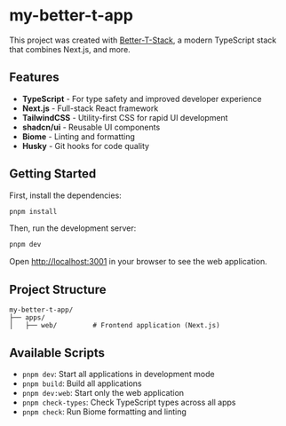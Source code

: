 # my-better-t-app

This project was created with [Better-T-Stack](https://github.com/AmanVarshney01/create-better-t-stack), a modern TypeScript stack that combines Next.js, and more.

## Features

- **TypeScript** - For type safety and improved developer experience
- **Next.js** - Full-stack React framework
- **TailwindCSS** - Utility-first CSS for rapid UI development
- **shadcn/ui** - Reusable UI components
- **Biome** - Linting and formatting
- **Husky** - Git hooks for code quality

## Getting Started

First, install the dependencies:

```bash
pnpm install
```


Then, run the development server:

```bash
pnpm dev
```

Open [http://localhost:3001](http://localhost:3001) in your browser to see the web application.





## Project Structure

```
my-better-t-app/
├── apps/
│   ├── web/         # Frontend application (Next.js)
```

## Available Scripts

- `pnpm dev`: Start all applications in development mode
- `pnpm build`: Build all applications
- `pnpm dev:web`: Start only the web application
- `pnpm check-types`: Check TypeScript types across all apps
- `pnpm check`: Run Biome formatting and linting
